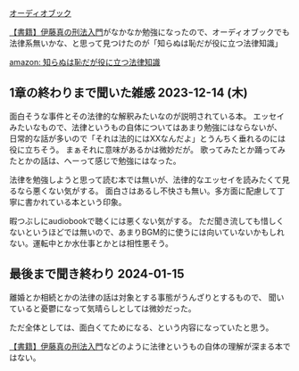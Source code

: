 [オーディオブック](%E3%82%AA%E3%83%BC%E3%83%87%E3%82%A3%E3%82%AA%E3%83%96%E3%83%83%E3%82%AF)

[【書籍】伊藤真の刑法入門](%E3%80%90%E6%9B%B8%E7%B1%8D%E3%80%91%E4%BC%8A%E8%97%A4%E7%9C%9F%E3%81%AE%E5%88%91%E6%B3%95%E5%85%A5%E9%96%80)がなかなか勉強になったので、オーディオブックでも法律系無いかな、と思って見つけたのが「知らぬは恥だが役に立つ法律知識」

[amazon: 知らぬは恥だが役に立つ法律知識](https://amzn.to/4aVLJNo)

## 1章の終わりまで聞いた雑感 2023-12-14 (木)

面白そうな事件とその法律的な解釈みたいなのが説明されている本。
エッセイみたいなもので、法律というもの自体についてはあまり勉強にはならないが、
日常的な話が多いので「それは法的にはXXなんだよ」とうんちく垂れるのには役に立ちそう。
まぁそれに意味があるかは微妙だが。
歌ってみたとか踊ってみたとかの話は、へーって感じで勉強にはなった。

法律を勉強しようと思って読む本では無いが、法律的なエッセイを読みたくて見るなら悪くない気がする。
面白さはあるし不快さも無い。多方面に配慮して丁寧に書かれている本という印象。

暇つぶしにaudiobookで聴くには悪くない気がする。
ただ聞き流しても惜しくないというほどでは無いので、あまりBGM的に使うには向いていないかもしれない。運転中とか水仕事とかとは相性悪そう。

## 最後まで聞き終わり 2024-01-15

離婚とか相続とかの法律の話は対象とする事態がうんざりとするもので、
聞いていると憂鬱になって気晴らしとしては微妙だった。

ただ全体としては、面白くてためになる、という内容になっていたと思う。

[【書籍】伊藤真の刑法入門](%E3%80%90%E6%9B%B8%E7%B1%8D%E3%80%91%E4%BC%8A%E8%97%A4%E7%9C%9F%E3%81%AE%E5%88%91%E6%B3%95%E5%85%A5%E9%96%80)などのように法律というもの自体の理解が深まる本ではない。